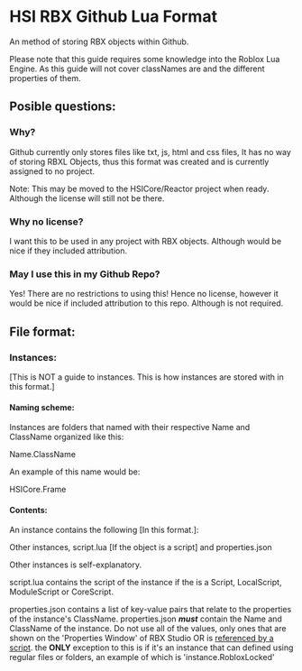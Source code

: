 # HSI RBX Github Lua Format

An method of storing RBX objects within Github.

Please note that this guide requires some knowledge into the Roblox Lua Engine. As this guide will not cover classNames are and the different properties of them.

## Posible questions:

### Why?

Github currently only stores files like txt, js, html and css files, It has no way of storing RBXL Objects, thus this format was created and is currently assigned to no project.

Note: This may be moved to the HSICore/Reactor project when ready. Although the license will still not be there.

### Why no license?

I want this to be used in any project with RBX objects. Although would be nice if they included attribution.

### May I use this in my Github Repo?

Yes! There are no restrictions to using this! Hence no license, however it would be nice if included attribution to this repo. Although is not required.

## File format:

### Instances:

[This is NOT a guide to instances. This is how instances are stored with in this format.]

#### Naming scheme:

Instances are folders that named with their respective Name and ClassName organized like this:

Name.ClassName

An example of this name would be:

HSICore.Frame

#### Contents:

An instance contains the following [In this format.]:

Other instances, script.lua [If the object is a script] and properties.json

Other instances is self-explanatory.

script.lua contains the script of the instance if the is a Script, LocalScript, ModuleScript or CoreScript.

properties.json contains a list of key-value pairs that relate to the properties of the instance's ClassName. properties.json ***must*** contain the Name and ClassName of the instance. Do not use all of the values, only ones that are shown on the 'Properties Window' of RBX Studio OR is [referenced by a script](https://github.com/ProjectHSI/RBLX-Lua-Format/blob/master/RBAS.Script/script.lua). the **ONLY** exception to this is if it's an instance that can defined using regular files or folders, an example of which is 'instance.RobloxLocked'